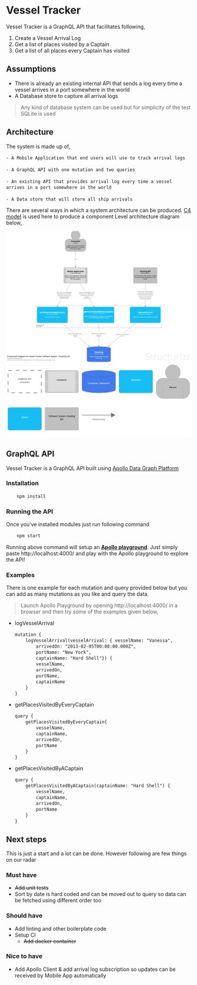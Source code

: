 # Vessel Tracker

Vessel Tracker is a GraphQL API that facilitates following,

1. Create a Vessel Arrival Log
2. Get a list of places visited by a Captain
3. Get a list of all places every Captain has visited

## Assumptions

*   There is already an existing internal API that sends a log every time a vessel arrives in a port somewhere in the world
*   A Database store to capture all arrival logs
> Any kind of database system can be used but for simplicity of the test SQLite is used

## Architecture

The system is made up of,
    
    - A Mobile Application that end users will use to track arrival logs

    - A GraphQL API with one mutation and two queries

    - An existing API that provides arrival log every time a vessel arrives in a port somewhere in the world

    - A Data store that will store all ship arrivals

There are several ways in which a system architecture can be produced. [C4 model][c4Model] is used here to produce a component Level architecture diagram below,

![Vessel Tracker Architecture][Vessel-Tracker]
![Vessel Tracker Architecture Key][Vessel-Tracker-Key]

## GraphQL API

Vessel Tracker is a GraphQL API built using [Apollo Data Graph Platform][Apollo]

### Installation
```bash
    npm install
```

### Running the API
Once you've installed modules just run following command

```bash
    npm start
```

Running above command will setup an [**Apollo playground**][Playground].
Just simply paste http://localhost:4000/ and play with the Apollo playground to explore the API!

### Examples
There is one example for each mutation and query provided below but you can add as many mutations as you like and query the data.

> Launch  Apollo Playground by opening http://localhost:4000/ in a browser and then try some of the examples given below,

* logVesselArrival

    ```
    mutation {
        logVesselArrival(vesselArrival: { vesselName: "Vanessa", 
            arrivedOn: "2013-02-05T00:00:00.000Z", 
            portName: "New York", 
            captainName: "Hard Shell"}) {
            vesselName,
            arrivedOn,
            portName,
            captainName
        }
    }
    ```
* getPlacesVisitedByEveryCaptain
    
    ```
    query {
        getPlacesVisitedByEveryCaptain{
            vesselName,
            captainName,
            arrivedOn,
            portName
        }
    }
    ```
* getPlacesVisitedByACaptain

    ```
    query {
        getPlacesVisitedByACaptain(captainName: "Hard Shell") {
            vesselName,
            captainName,
            arrivedOn,
            portName
        }
    }
    ```

## Next steps

This is just a start and a lot can be done. However following are few things on our radar

### Must have
* ~~Add unit tests~~
* Sort by date is hard coded and can be moved out to query so data can be fetched using different order too

### Should have
* Add linting and other boilerplate code
* Setup CI 
    * ~~Add docker container~~

### Nice to have
* Add Apollo Client & add arrival log subscription so updates can be received by Mobile App automatically


[Playground]: http://localhost:4000/
[c4Model]: https://c4model.com/
[Vessel-Tracker]: ./Vessel-Tracker-ComponentView.png "Vessel-Tracker"
[Vessel-Tracker-Key]: ./Vessel-Tracker-ComponentView-key.png "Vessel-Tracker-Key"
[Apollo]: https://www.apollographql.com/